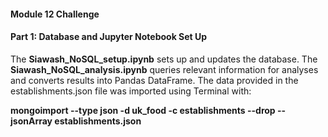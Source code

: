 #### Module 12 Challenge

#### Part 1: Database and Jupyter Notebook Set Up

The **Siawash_NoSQL_setup.ipynb** sets up and updates the database. The **Siawash_NoSQL_analysis.ipynb** queries relevant information for analyses and converts results into Pandas DataFrame. The data provided in the establishments.json file was imported using Terminal with:

**mongoimport --type json -d uk_food -c establishments --drop --jsonArray establishments.json**
